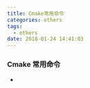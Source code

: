 ```yaml
---
title: Cmake常用命令
categories: others
tags:
  - others
date: 2018-01-24 14:41:03
---
```


### Cmake 常用命令
* 